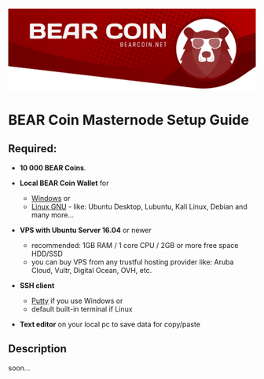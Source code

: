 <p align="center"><img src="https://raw.githubusercontent.com/BEAR-COIN/branding/master/img/header.png" /></p>

# BEAR Coin Masternode Setup Guide

## Required:
* **10 000 BEAR Coins**. 
  
* **Local BEAR Coin Wallet** for 
  * [Windows](https://bearcoin.net/go/download/wallet/windows) or 
  * [Linux GNU](https://bearcoin.net/go/download/wallet/linux-gnu) - like: Ubuntu Desktop, Lubuntu, Kali Linux, Debian and many more...
  
* **VPS with Ubuntu Server 16.04** or newer
  * recommended: 1GB RAM / 1 core CPU / 2GB or more free space HDD/SSD
  * you can buy VPS from any trustful hosting provider like: Aruba Cloud, Vultr, Digital Ocean, OVH, etc.
  
* **SSH client**
  * [Putty](https://www.putty.org/) if you use Windows or 
  * default built-in terminal if Linux
  
* **Text editor** on your local pc to save data for copy/paste

## Description
soon...
